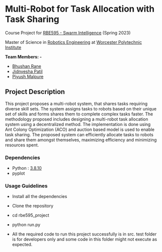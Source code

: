 # Multi-Robot for Task Allocation with Task Sharing

Course Project for [RBE595 - Swarm Intelligence](https://www.wpi.edu/academics/calendar-courses/course-descriptions/3911/robotics-engineering#RBE-595) (Spring 2023)

Master of Science in [Robotics Engineering](https://www.wpi.edu/academics/departments/robotics-engineering) at [Worcester Polytechnic Institute](https://www.wpi.edu/)

**Team Members: -**
- [Bhushan Rane](https://github.com/ranebhushan)
- [Jidnyesha Patil](https://github.com/jidnyesha-patil)
- [Piyush Malpure](https://github.com/PiyushMalpure)

## Project Description

This project proposes a multi-robot system, that shares tasks requiring diverse skill sets. The system assigns tasks to robots based on their unique set of skills and forms shares them to complete complex tasks faster. The methodology proposed includes designing a multi-robot task allocation system using a decentralized method. The implementation is done using Ant Colony Optimization (ACO) and auction based model is used to enable task sharing. The proposed system can efficiently allocate tasks to robots and share them amongst themselves, maximizing efficiency and minimizing resources spent.

### Dependencies
- Python : [3.8.10](https://www.python.org/downloads/release/python-3810/)
- pyplot

### Usage Guidelines

- Install all the dependencies
- Clone the repository
- cd rbe595_project
- python run.py

- All the required code to run this project successfully is in src. test folder is for developers only and some code in this folder might not execute as expected.